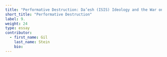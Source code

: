 ```yaml
---
title: "Performative Destruction: Da’esh (ISIS) Ideology and the War on Heritage in Iraq"
short_title: "Performative Destruction"
label: 9.
weight: 24
type: essay
contributor:
  - first_name: Gil
    last_name: Stein
    bio:
---
```

